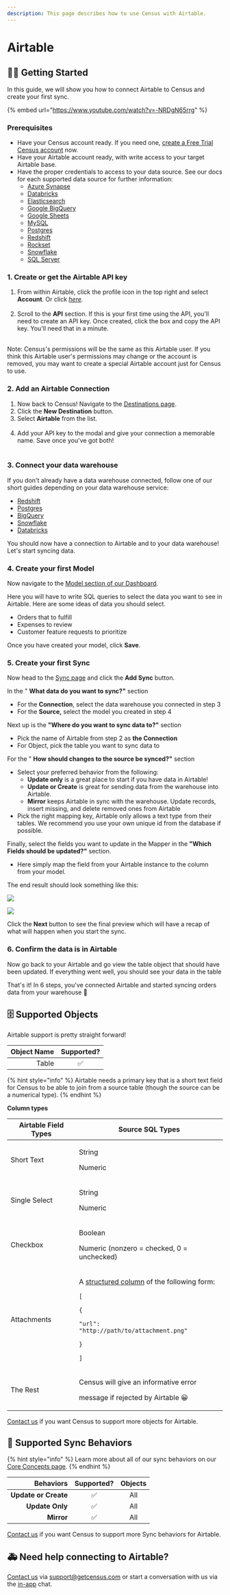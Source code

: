 ```yaml
---
description: This page describes how to use Census with Airtable.
---
```


# Airtable

## 🏃‍♀️ Getting Started

In this guide, we will show you how to connect Airtable to Census and create your first sync.

{% embed url="https://www.youtube.com/watch?v=-NRDgN65rrg" %}

### Prerequisites

* Have your Census account ready. If you need one, [create a Free Trial Census account](https://app.getcensus.com/) now.
* Have your Airtable account ready, with write access to your target Airtable base.
* Have the proper credentials to access to your data source. See our docs for each supported data source for further information:
  * [Azure Synapse](../sources/azure-synapse.md)
  * [Databricks](https://docs.getcensus.com/sources/databricks)
  * [Elasticsearch](https://docs.getcensus.com/sources/elasticsearch)
  * [Google BigQuery](https://docs.getcensus.com/sources/google-bigquery)
  * [Google Sheets](https://docs.getcensus.com/sources/google-sheets)
  * [MySQL](https://docs.getcensus.com/sources/mysql)
  * [Postgres](https://docs.getcensus.com/sources/postgres)
  * [Redshift](https://docs.getcensus.com/sources/redshift)
  * [Rockset](https://docs.getcensus.com/sources/rockset)
  * [Snowflake](https://docs.getcensus.com/sources/snowflake)
  * [SQL Server](https://docs.getcensus.com/sources/sql-server)

### 1. Create or get the Airtable API key

1. From within Airtable, click the profile icon in the top right and select **Account**. Or click [_here_](https://airtable.com/account)_._\
   <img src="../.gitbook/assets/screely-1629998696109.png" alt="" data-size="original">
2. Scroll to the **API** section. If this is your first time using the API, you'll need to create an API key. Once created, click the box and copy the API key. You'll need that in a minute.\
   <img src="../.gitbook/assets/screely-1629998745164.png" alt="" data-size="original">

Note: Census's permissions will be the same as this Airtable user. If you think this Airtable user's permissions may change or the account is removed, you may want to create a special Airtable account just for Census to use.

### 2. Add an Airtable Connection

1. Now back to Census! Navigate to the [Destinations page](https://app.getcensus.com/destinations).
2. Click the **New Destination** button.
3. Select **Airtable** from the list.\
   <img src="../.gitbook/assets/screely-1629998477683.png" alt="" data-size="original">
4. Add your API key to the modal and give your connection a memorable name. Save once you've got both!\
   <img src="../.gitbook/assets/screely-1629999170323.png" alt="" data-size="original">

### 3. Connect your data warehouse

If you don't already have a data warehouse connected, follow one of our short guides depending on your data warehouse service:

* [Redshift](https://help.getcensus.com/article/10-configuring-redshift-postgresql-access)
* [Postgres](https://help.getcensus.com/article/10-configuring-redshift-postgresql-access)
* [BigQuery](https://help.getcensus.com/article/21-configuring-bigquery-access)
* [Snowflake](https://help.getcensus.com/article/8-configuring-snowflake-access)
* [Databricks](../sources/databricks.md)

You should now have a connection to Airtable and to your data warehouse! Let's start syncing data.

### 4. Create your first Model <a href="#3-create-your-first-model" id="3-create-your-first-model"></a>

Now navigate to the [Model section of our Dashboard](https://app.getcensus.com/models).​‌

Here you will have to write SQL queries to select the data you want to see in Airtable. Here are some ideas of data you should select‌.

* Orders that to fulfill
* Expenses to review
* Customer feature requests to prioritize

Once you have created your model, click **Save**.‌

### 5. Create your first Sync <a href="#4-create-your-first-sync" id="4-create-your-first-sync"></a>

Now head to the [Sync page](https://app.getcensus.com/syncs) and click the **Add Sync** button‌.

In the " **What data do you want to sync?"** section‌

* For the **Connection**, select the data warehouse you connected in step 3
* For the **Source,** select the model you created in step 4

Next up is the **"Where do you want to sync data to?"** section‌

* Pick the name of Airtable from step 2 as **the Connection**
* For Object, pick the table you want to sync data to

For the " **How should changes to the source be synced?"** section‌

* Select your preferred behavior from the following:
  * **Update only** is a great place to start if you have data in Airtable!
  * **Update or Create** is great for sending data from the warehouse into Airtable.
  * **Mirror** keeps Airtable in sync with the warehouse. Update records, insert missing, and delete removed ones from Airtable
* Pick the right mapping key, Airtable only allows a text type from their tables. We recommend you use your own unique id from the database if possible.

Finally, select the fields you want to update in the Mapper in the **"Which Fields should be updated?"** section‌.

* Here simply map the field from your Airtable instance to the column from your model.

The end result should look something like this​:

![](<../.gitbook/assets/Screen Shot 2021-08-27 at 11.34.46 AM (1).png>)

![](<../.gitbook/assets/Screen Shot 2021-08-27 at 11.34.57 AM.png>)

Click the **Next** button to see the final preview which will have a recap of what will happen when you start the sync‌.

### 6. Confirm the data is in Airtable <a href="#5-confirm-the-data-is-in-intercom" id="5-confirm-the-data-is-in-intercom"></a>

Now go back to your Airtable and go view the table object that should have been updated. If everything went well, you should see your data in the table​

That's it! In 6 steps, you've connected Airtable and started syncing orders data from your warehouse 🎉

## 🗄 Supported Objects

Airtable support is pretty straight forward!

| **Object Name** | **Supported?** |
| --------------: | :------------: |
|           Table |        ✅       |

{% hint style="info" %}
Airtable needs a primary key that is a short text field for Census to be able to join from a source table (though the source can be a numerical type).
{% endhint %}

**Column types**

| **Airtable Field Types** | **Source SQL Types**                                                                                                                                                                                                                                                                         |
| ------------------------ | -------------------------------------------------------------------------------------------------------------------------------------------------------------------------------------------------------------------------------------------------------------------------------------------- |
| Short Text               | <p>String</p><p>Numeric</p>                                                                                                                                                                                                                                                                  |
| Single Select            | <p>String</p><p>Numeric</p>                                                                                                                                                                                                                                                                  |
| Checkbox                 | <p>Boolean</p><p>Numeric (nonzero = checked, 0 = unchecked)</p>                                                                                                                                                                                                                              |
| Attachments              | <p>A <a href="../basics/data-models-and-entities/defining-source-data/structured-data.md">structured column</a> of the following form:</p><p><code>[</code></p><p><code>{</code></p><p><code>"url": "http://path/to/attachment.png"</code></p><p><code>}</code></p><p><code>]</code><br></p> |
| The Rest                 | <p>Census will give an informative error</p><p>message if rejected by Airtable 😀</p>                                                                                                                                                                                                        |

[Contact us](mailto:support@getcensus.com) if you want Census to support more objects for Airtable.

## 🔄 Supported Sync Behaviors

{% hint style="info" %}
Learn more about all of our sync behaviors on our [Core Concepts page](../basics/core-concept/#the-different-sync-behaviors).
{% endhint %}

|        **Behaviors** | **Supported?** | **Objects** |
| -------------------: | :------------: | :---------: |
| **Update or Create** |        ✅       |     All     |
|      **Update Only** |        ✅       |     All     |
|           **Mirror** |        ✅       |     All     |

[Contact us](mailto:support@getcensus.com) if you want Census to support more Sync behaviors for Airtable.

## 🚑 Need help connecting to Airtable?

[Contact us](mailto:support@getcensus.com) via support@getcensus.com or start a conversation with us via the [in-app](https://app.getcensus.com) chat.
